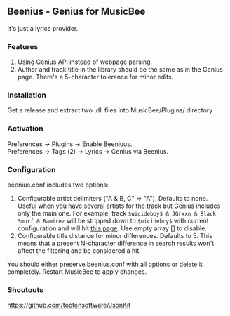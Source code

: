 ## Beenius - Genius for MusicBee

It's just a lyrics provider.

### Features
1. Using Genius API instead of webpage parsing.
2. Author and track title in the library should be the same as in the Genius page. There's a 5-character tolerance for minor edits.

### Installation
Get a release and extract two .dll files into MusicBee/Plugins/ directory


### Activation
Preferences -> Plugins -> Enable Beeniuus.  
Preferences -> Tags (2) -> Lyrics -> Genius via Beenius.

### Configuration
beenius.conf includes two options:  
1. Configurable artist delimiters ("A & B, C" => "A"). Defaults to none. Useful when you have several artists for the track but Genius includes only the main one. For example, track `$uicideboy$ & JGrxxn & Black Smurf & Ramirez` will be stripped down to `$uicideboy$` with current configuration and will hit [this page](https://genius.com/Uicideboy-grayscale-lyrics). Use empty array [] to disable.  
2. Configurable title distance for minor differences. Defaults to 5. This means that a present N-character difference in search results won't affect the filtering and be considered a hit.

You should either preserve beenius.conf with all options or delete it completely. Restart MusicBee to apply changes.

### Shoutouts
https://github.com/toptensoftware/JsonKit
